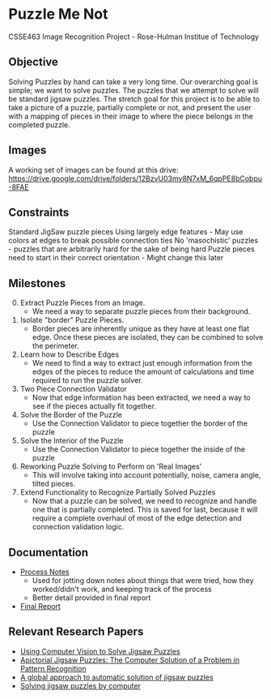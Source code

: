 # Puzzle Me Not
CSSE463 Image Recognition Project - Rose-Hulman Institue of Technology

## Objective
Solving Puzzles by hand can take a very long time. Our overarching goal is simple; we want to solve puzzles. The puzzles that we attempt to solve will be standard jigsaw puzzles. The stretch goal for this project is to be able to take a picture of a puzzle, partially complete or not, and present the user with a mapping of pieces in their image to where the piece belongs in the completed puzzle. 

## Images
A working set of images can be found at this drive: https://drive.google.com/drive/folders/12BzvU03my8N7xM_6qpPE8bCobpu-8FAE 

## Constraints
Standard JigSaw puzzle pieces
Using largely edge features - May use colors at edges to break possible connection ties
No 'masochistic' puzzles - puzzles that are arbitrarily hard for the sake of being hard
Puzzle pieces need to start in their correct orientation - Might change this later

## Milestones
  0. Extract Puzzle Pieces from an Image.
      - We need a way to separate puzzle pieces from their background.
  1. Isolate "border" Puzzle Pieces. 
      - Border pieces are inherently unique as they have at least one flat edge. Once these pieces are isolated, they can be combined to solve the perimeter.
  2. Learn how to Describe Edges
      - We need to find a way to extract just enough information from the edges of the pieces to reduce the amount of calculations and time required to run the puzzle solver.
  3. Two Piece Connection Validator
      - Now that edge information has been extracted, we need a way to see if the pieces actually fit together. 
  4. Solve the Border of the Puzzle
      - Use the Connection Validator to piece together the border of the puzzle
  5. Solve the Interior of the Puzzle
      - Use the Connection Validator to piece together the inside of the puzzle
  6. Reworking Puzzle Solving to Perform on 'Real Images'
      - This will involve taking into account potentially, noise, camera angle, tilted pieces.
  7. Extend Functionality to Recognize Partially Solved Puzzles
      - Now that a puzzle can be solved, we need to recognize and handle one that is partially completed. This is saved for last, because it will require a complete overhaul of most of the edge detection and connection validation logic.
            
## Documentation
 - [Process Notes](https://docs.google.com/document/d/1dFlcskbwAm6e1XdTNDeyerxvmVqD_4IM4_7pSn7M_Hk/edit?usp=sharing)
    - Used for jotting down notes about things that were tried, how they worked/didn't work, and keeping track of the process
    - Better detail provided in final report
 - [Final Report](https://www.sharelatex.com/project/5a6ce734c8f93e64f7fbecd0)
 
## Relevant Research Papers
 - [Using Computer Vision to Solve Jigsaw Puzzles](https://web.stanford.edu/class/cs231a/prev_projects_2016/computer-vision-solve__1_.pdf)
 - [Apictorial Jigsaw Puzzles: The Computer Solution of a Problem in Pattern Recognition](http://ieeexplore.ieee.org/document/4038109/)
 - [A global approach to automatic solution of jigsaw puzzles](https://www.sciencedirect.com/science/article/pii/S0925772104000239)
 - [Solving jigsaw puzzles by computer](https://www.researchgate.net/publication/225796422_Solving_jigsaw_puzzles_by_computer)
